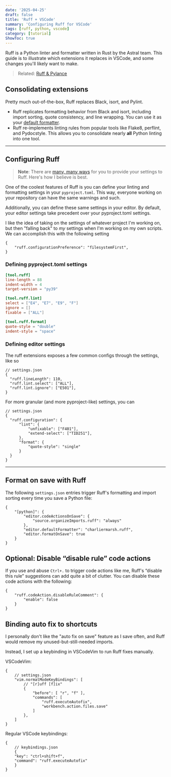 ```yaml
---
date: '2025-04-25'
draft: false
title: 'Ruff + VSCode'
summary: 'Configuring Ruff for VSCode'
tags: [ruff, python, vscode]
category: [tutorial]
ShowToc: true
---
```


Ruff is a Python linter and formatter written in Rust by the Astral team. This guide is to illustrate which extensions it replaces in VSCode, and some changes you'll likely want to make.

> Related: [Ruff & Pylance](../ruff-pylance)

## Consolidating extensions
Pretty much out-of-the-box, Ruff replaces Black, isort, and Pylint.

- Ruff replicates formatting behavior from Black and isort, including import sorting, quote consistency, and line wrapping. You can use it as your [default formatter](#format-on-save-with-ruff).
- Ruff re-implements linting rules from popular tools like Flake8, perflint, and Pydocstyle. This allows you to consolidate nearly **all** Python linting into one tool.

---

## Configuring Ruff
> **Note**: There are [many, many ways](https://docs.astral.sh/ruff/configuration/) for you to provide your settings to Ruff. Here's how I believe is best.

One of the coolest features of Ruff is you can define your linting and formatting settings in your `pyproject.toml`. This way, everyone working on your repository can have the same warnings and such.

Additionally, you can define these same settings in your editor. By default, your editor settings take precedent over your pyproject.toml settings.

I like the idea of taking on the settings of whatever project I'm working on, but then "falling back" to *my* settings when I'm working on my own scripts. We can accomplish this with the following setting

```jsonc
{
    "ruff.configurationPreference": "filesystemFirst",
}
```

### Defining pyproject.toml settings
```toml
[tool.ruff]
line-length = 88
indent-width = 4
target-version = "py39"

[tool.ruff.lint]
select = ["E4", "E7", "E9", "F"]
ignore = []
fixable = ["ALL"]

[tool.ruff.format]
quote-style = "double"
indent-style = "space"
```

### Defining editor settings
The ruff extensions exposes a few common configs through the settings, like so
```jsonc
// settings.json
{
  "ruff.lineLength": 110,
  "ruff.lint.select": ["ALL"],
  "ruff.lint.ignore": ["E501"],
}
```

For more granular (and more pyproject-like) settings, you can
```jsonc
// settings.json
{
  "ruff.configuration": {
      "lint": {
          "unfixable": ["F401"],
          "extend-select": ["TID251"],
      },
      "format": {
          "quote-style": "single"
      }
  }
}
```

---

## Format on save with Ruff

The following `settings.json` entries trigger Ruff's formatting and import sorting every time you save a Python file:

```jsonc
{
    "[python]": {
        "editor.codeActionsOnSave": {
            "source.organizeImports.ruff": "always"
        },
        "editor.defaultFormatter": "charliermarsh.ruff",
        "editor.formatOnSave": true
    }
}
```

## Optional: Disable “disable rule” code actions
If you use and abuse `Ctrl+.` to trigger code actions like me, Ruff's “disable this rule” suggestions can add quite a bit of clutter. You can disable these code actions with the following:

```jsonc
{
    "ruff.codeAction.disableRuleComment": {
        "enable": false
    }
}
```

## Binding auto fix to shortcuts

I personally don't like the "auto fix on save" feature as I save often, and Ruff would remove my unused-but-still-needed imports.

Instead, I set up a keybinding in VSCodeVim to run Ruff fixes manually.

VSCodeVim:
``` jsonc
{
    // settings.json
    "vim.normalModeKeyBindings": [
        // "[r]uff [f]ix"
        {
            "before": [ "r", "f" ],
            "commands": [
                "ruff.executeAutofix",
                "workbench.action.files.save"
            ]
        },
    ]
}
```

Regular VSCode keybindings:
```jsonc
{
    // keybindings.json
    {
    "key": "ctrl+shift+f",
    "command": "ruff.executeAutofix"
    }
}
```
